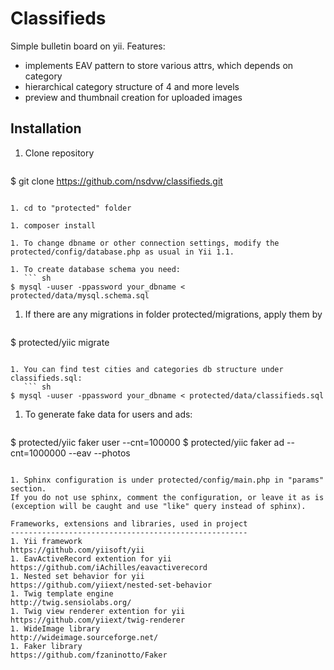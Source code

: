 Classifieds
===========

Simple bulletin board on yii.
Features:
- implements EAV pattern to store various attrs, which depends on category
- hierarchical category structure of 4 and more levels
- preview and thumbnail creation for uploaded images

Installation
------------
1. Clone repository
   ``` sh
$ git clone https://github.com/nsdvw/classifieds.git
```

1. cd to "protected" folder

1. composer install

1. To change dbname or other connection settings, modify the protected/config/database.php as usual in Yii 1.1.

1. To create database schema you need:
   ``` sh
$ mysql -uuser -ppassword your_dbname < protected/data/mysql.schema.sql
```

1. If there are any migrations in folder protected/migrations, apply them by
   ``` sh
$ protected/yiic migrate
```

1. You can find test cities and categories db structure under classifieds.sql:
   ``` sh
$ mysql -uuser -ppassword your_dbname < protected/data/classifieds.sql
```

1. To generate fake data for users and ads:
   ``` sh
$ protected/yiic faker user --cnt=100000
$ protected/yiic faker ad --cnt=1000000 --eav --photos
```

1. Sphinx configuration is under protected/config/main.php in "params" section.
If you do not use sphinx, comment the configuration, or leave it as is (exception will be caught and use "like" query instead of sphinx).

Frameworks, extensions and libraries, used in project
-----------------------------------------------------
1. Yii framework
https://github.com/yiisoft/yii
1. EavActiveRecord extention for yii
https://github.com/iAchilles/eavactiverecord
1. Nested set behavior for yii
https://github.com/yiiext/nested-set-behavior
1. Twig template engine
http://twig.sensiolabs.org/
1. Twig view renderer extention for yii
https://github.com/yiiext/twig-renderer
1. WideImage library
http://wideimage.sourceforge.net/
1. Faker library
https://github.com/fzaninotto/Faker
